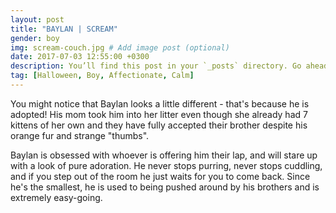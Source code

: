 ```yaml
---
layout: post
title: "BAYLAN | SCREAM"
gender: boy
img: scream-couch.jpg # Add image post (optional)
date: 2017-07-03 12:55:00 +0300
description: You’ll find this post in your `_posts` directory. Go ahead and edit it and re-build the site to see your changes. # Add post description (optional)
tag: [Halloween, Boy, Affectionate, Calm]
---
```


You might notice that Baylan looks a little different - that's because he is adopted! His mom took him into her litter even though she already had 7 kittens of her own and they have fully accepted their brother despite his orange fur and strange "thumbs". 

Baylan is obsessed with whoever is offering him their lap, and will stare up with a look of pure adoration. He never stops purring, never stops cuddling, and if you step out of the room he just waits for you to come back. Since he's the smallest, he is used to being pushed around by his brothers and is extremely easy-going.